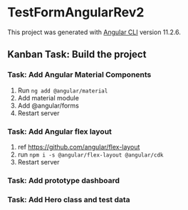 # TestFormAngularRev2

This project was generated with [Angular CLI](https://github.com/angular/angular-cli) version 11.2.6.

## Kanban Task: Build the project

### Task: Add  Angular Material Components

1. Run ```ng add @angular/material```
2. Add material module
3. Add @angular/forms
4. Restart server

### Task: Add Angular flex layout

1. ref <https://github.com/angular/flex-layout>
2. run ```npm i -s @angular/flex-layout @angular/cdk```
3. Restart server

### Task: Add prototype dashboard

### Task: Add Hero class and test data
